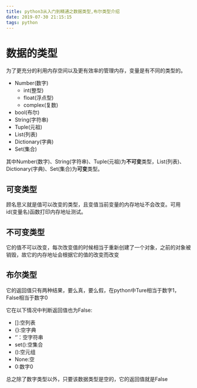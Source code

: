 ```yaml
---
title: python3从入门到精通之数据类型,布尔类型介绍
date: 2019-07-30 21:15:15
tags: python
---
```


# 数据的类型

为了更充分的利用内存空间以及更有效率的管理内存，变量是有不同的类型的。

- Number(数字)
  - int(整型)
  - float(浮点型)
  - complex(复数) 
- bool(布尔)
- String(字符串)
- Tuple(元祖)
- List(列表)
- Dictionary(字典)
- Set(集合)

 其中Number(数字)、String(字符串)、Tuple(元祖)为**不可变**类型，List(列表)、Dictionary(字典)、Set(集合)为**可变**类型。

## 可变类型

顾名思义就是值可以改变的类型，且变值当前变量的内存地址不会改变。可用id(变量名)函数打印内存地址测试。

## 不可变类型

它的值不可以改变，每次改变值的时候相当于重新创建了一个对象，之前的对象被销毁，故它的内存地址会根据它的值的改变而改变

## 布尔类型

它的返回值只有两种结果，要么真，要么假，在python中Ture相当于数字1，False相当于数字0

它在以下情况中判断返回值也为False:

- []:空列表
- {}:空字典
- ‘’：空字符串
- set():空集合
- ():空元组
- None:空
- 0:数字0

 总之除了数字类型以外，只要该数据类型是空的，它的返回值就是False